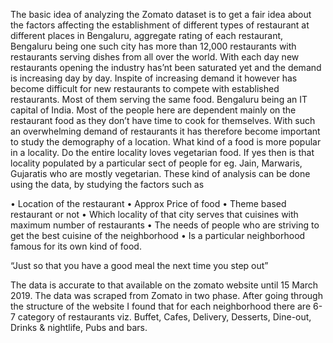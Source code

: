 The basic idea of analyzing the Zomato dataset is to get a fair idea about the factors affecting the establishment of different types of 
restaurant at different places in Bengaluru, aggregate rating of each restaurant, Bengaluru being one such city has more than 12,000 
restaurants with restaurants serving dishes from all over the world. With each day new restaurants opening the industry has’nt been
saturated yet and the demand is increasing day by day. Inspite of increasing demand it however has become difficult for new restaurants 
to compete with established restaurants. Most of them serving the same food. Bengaluru being an IT capital of India. Most of the people 
here are dependent mainly on the restaurant food as they don’t have time to cook for themselves. With such an overwhelming demand of
restaurants it has therefore become important to study the demography of a location. What kind of a food is more popular in a locality. 
Do the entire locality loves vegetarian food. 
If yes then is that locality populated by a particular sect of people for eg. Jain, Marwaris, Gujaratis who are mostly vegetarian. 
These kind of analysis can be done using the data, by studying the factors such as 

• Location of the restaurant
• Approx Price of food 
• Theme based restaurant or not 
• Which locality of that city serves that cuisines with maximum number of restaurants 
• The needs of people who are striving to get the best cuisine of the neighborhood 
• Is a particular neighborhood famous for its own kind of food.

“Just so that you have a good meal the next time you step out”

The data is accurate to that available on the zomato website until 15 March 2019. The data was scraped from Zomato in two phase. After going through the structure of the website I found that for each neighborhood there are 6-7 category of restaurants viz. Buffet, Cafes, Delivery, Desserts, Dine-out, Drinks & nightlife, Pubs and bars. 
